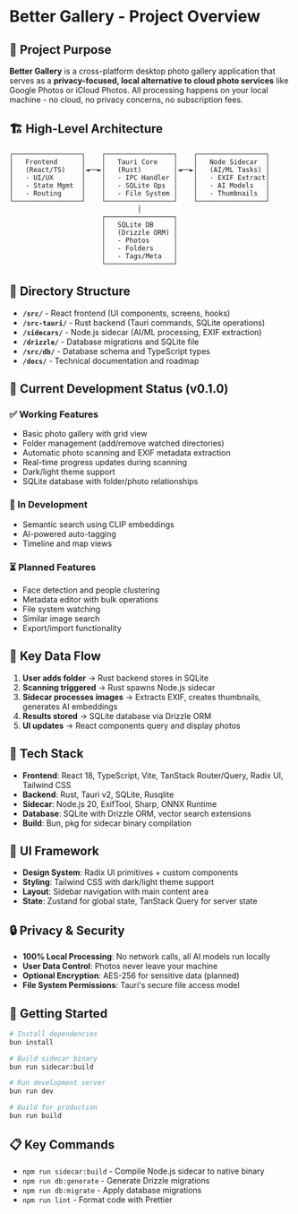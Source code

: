 # Better Gallery - Project Overview

## 🎯 Project Purpose
**Better Gallery** is a cross-platform desktop photo gallery application that serves as a **privacy-focused, local alternative to cloud photo services** like Google Photos or iCloud Photos. All processing happens on your local machine - no cloud, no privacy concerns, no subscription fees.

## 🏗️ High-Level Architecture
```
┌─────────────────┐    ┌─────────────────┐    ┌─────────────────┐
│   Frontend      │    │   Tauri Core    │    │   Node Sidecar  │
│   (React/TS)    │◄──►│   (Rust)        │◄──►│   (AI/ML Tasks) │
│   - UI/UX       │    │   - IPC Handler │    │   - EXIF Extract│
│   - State Mgmt  │    │   - SQLite Ops  │    │   - AI Models   │
│   - Routing     │    │   - File System │    │   - Thumbnails  │
└─────────────────┘    └─────────────────┘    └─────────────────┘
                                │
                       ┌─────────────────┐
                       │   SQLite DB     │
                       │   (Drizzle ORM) │
                       │   - Photos      │
                       │   - Folders     │
                       │   - Tags/Meta   │
                       └─────────────────┘
```

## 📂 Directory Structure
- **`/src/`** - React frontend (UI components, screens, hooks)
- **`/src-tauri/`** - Rust backend (Tauri commands, SQLite operations)
- **`/sidecars/`** - Node.js sidecar (AI/ML processing, EXIF extraction)
- **`/drizzle/`** - Database migrations and SQLite file
- **`/src/db/`** - Database schema and TypeScript types
- **`/docs/`** - Technical documentation and roadmap

## 🔄 Current Development Status (v0.1.0)

### ✅ Working Features
- Basic photo gallery with grid view
- Folder management (add/remove watched directories)
- Automatic photo scanning and EXIF metadata extraction
- Real-time progress updates during scanning
- Dark/light theme support
- SQLite database with folder/photo relationships

### 🚧 In Development
- Semantic search using CLIP embeddings
- AI-powered auto-tagging
- Timeline and map views

### ⏳ Planned Features
- Face detection and people clustering
- Metadata editor with bulk operations
- File system watching
- Similar image search
- Export/import functionality

## 🔗 Key Data Flow
1. **User adds folder** → Rust backend stores in SQLite
2. **Scanning triggered** → Rust spawns Node.js sidecar
3. **Sidecar processes images** → Extracts EXIF, creates thumbnails, generates AI embeddings
4. **Results stored** → SQLite database via Drizzle ORM
5. **UI updates** → React components query and display photos

## 🔧 Tech Stack
- **Frontend**: React 18, TypeScript, Vite, TanStack Router/Query, Radix UI, Tailwind CSS
- **Backend**: Rust, Tauri v2, SQLite, Rusqlite
- **Sidecar**: Node.js 20, ExifTool, Sharp, ONNX Runtime
- **Database**: SQLite with Drizzle ORM, vector search extensions
- **Build**: Bun, pkg for sidecar binary compilation

## 🎨 UI Framework
- **Design System**: Radix UI primitives + custom components
- **Styling**: Tailwind CSS with dark/light theme support
- **Layout**: Sidebar navigation with main content area
- **State**: Zustand for global state, TanStack Query for server state

## 🔒 Privacy & Security
- **100% Local Processing**: No network calls, all AI models run locally
- **User Data Control**: Photos never leave your machine
- **Optional Encryption**: AES-256 for sensitive data (planned)
- **File System Permissions**: Tauri's secure file access model

## 🚀 Getting Started
```bash
# Install dependencies
bun install

# Build sidecar binary
bun run sidecar:build

# Run development server
bun run dev

# Build for production
bun run build
```

## 📋 Key Commands
- `npm run sidecar:build` - Compile Node.js sidecar to native binary
- `npm run db:generate` - Generate Drizzle migrations
- `npm run db:migrate` - Apply database migrations
- `npm run lint` - Format code with Prettier